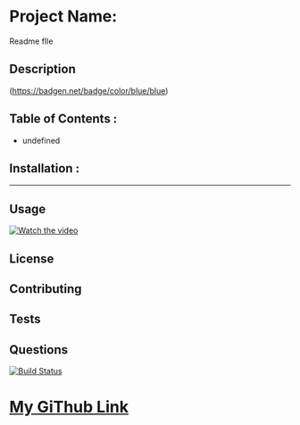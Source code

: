 
 
  # Project Name: 
   Readme fIle

  ## Description 
  
 (https://badgen.net/badge/color/blue/blue) 

 ## Table of Contents :
 * undefined
 ## Installation :
 
 *****

 

##  Usage
[![Watch the video](https://img.youtube.com/vi/T-D1KVIuvjA/maxresdefault.jpg)](https://youtu.be/T-D1KVIuvjA)
## License


## Contributing

## Tests

## Questions

[![Build Status](https://drive.google.com/file/d/1wGJP0dJNcQeQkvpz5pCF0GspWTYClW-b/view)](https://drive.google.com/file/d/1wGJP0dJNcQeQkvpz5pCF0GspWTYClW-b/view)
# [My GiThub Link]()
